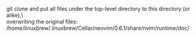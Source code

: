 git clone and put all files under the top-level directory to this directory (or alike),\  
overwriting the original files:
/home/linuxbrew/.linuxbrew/Cellar/neovim/0.6.1/share/nvim/runtime/doc/
